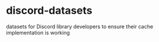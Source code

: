 # discord-datasets
datasets for Discord library developers to ensure their cache implementation is working
